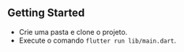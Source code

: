 ## Getting Started
- Crie uma pasta e clone o projeto. 
- Execute o comando `flutter run lib/main.dart`.
